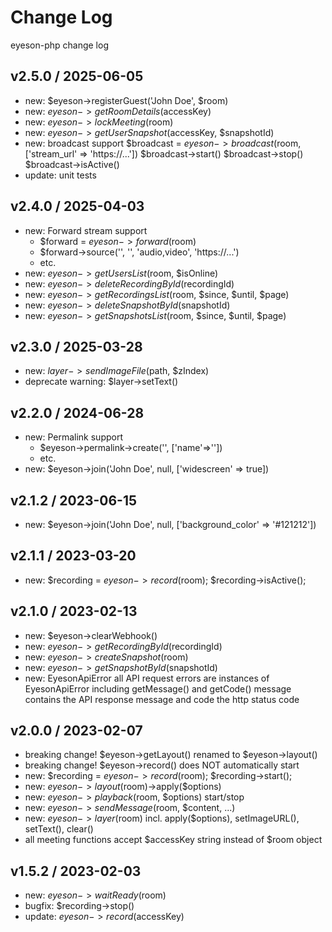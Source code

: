 # Change Log

eyeson-php change log

## v2.5.0 / 2025-06-05

- new: $eyeson->registerGuest('John Doe', $room)
- new: $eyeson->getRoomDetails($accessKey)
- new: $eyeson->lockMeeting($room)
- new: $eyeson->getUserSnapshot($accessKey, $snapshotId)
- new: broadcast support
    $broadcast = $eyeson->broadcast($room, ['stream_url' => 'https://...'])
    $broadcast->start()
    $broadcast->stop()
    $broadcast->isActive()
- update: unit tests

## v2.4.0 / 2025-04-03

- new: Forward stream support
    - $forward = $eyeson->forward($room)
    - $forward->source('<forward-id>', '<user-id>', 'audio,video', 'https://...')
    - etc.
- new: $eyeson->getUsersList($room, $isOnline)
- new: $eyeson->deleteRecordingById($recordingId)
- new: $eyeson->getRecordingsList($room, $since, $until, $page)
- new: $eyeson->deleteSnapshotById($snapshotId)
- new: $eyeson->getSnapshotsList($room, $since, $until, $page)

## v2.3.0 / 2025-03-28

- new: $layer->sendImageFile($path, $zIndex)
- deprecate warning: $layer->setText()

## v2.2.0 / 2024-06-28

- new: Permalink support
    - $eyeson->permalink->create('<user-name>', ['name'=>'<room-name>'])
    - etc.
- new: $eyeson->join('John Doe', null, ['widescreen' => true])

## v2.1.2 / 2023-06-15

- new: $eyeson->join('John Doe', null, ['background_color' => '#121212'])

## v2.1.1 / 2023-03-20

- new: $recording = $eyeson->record($room); $recording->isActive();

## v2.1.0 / 2023-02-13

- new: $eyeson->clearWebhook()
- new: $eyeson->getRecordingById($recordingId)
- new: $eyeson->createSnapshot($room)
- new: $eyeson->getSnapshotById($snapshotId)
- new: EyesonApiError
    all API request errors are instances of EyesonApiError including
    getMessage() and getCode()
    message contains the API response message and code the http status code

## v2.0.0 / 2023-02-07

- breaking change! $eyeson->getLayout() renamed to $eyeson->layout()
- breaking change! $eyeson->record() does NOT automatically start
- new: $recording = $eyeson->record($room); $recording->start();
- new: $eyeson->layout($room)->apply($options)
- new: $eyeson->playback($room, $options) start/stop
- new: $eyeson->sendMessage($room, $content, ...)
- new: $eyeson->layer($room) incl. apply($options), setImageURL(), setText(), clear()
- all meeting functions accept $accessKey string instead of $room object

## v1.5.2 / 2023-02-03

- new: $eyeson->waitReady($room)
- bugfix: $recording->stop()
- update: $eyeson->record($accessKey)